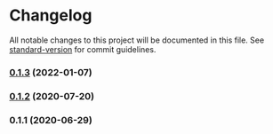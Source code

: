 # Changelog

All notable changes to this project will be documented in this file. See [standard-version](https://github.com/conventional-changelog/standard-version) for commit guidelines.

### [0.1.3](https://github.com/toolbuilder/rollup-config-pkgtest/compare/v0.1.2...v0.1.3) (2022-01-07)

### [0.1.2](https://github.com/toolbuilder/rollup-config-pkgtest/compare/v0.1.1...v0.1.2) (2020-07-20)

### 0.1.1 (2020-06-29)
